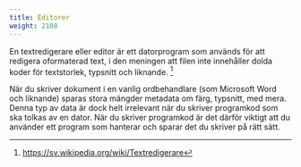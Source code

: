 ```yaml
---
title: Editorer
weight: 2108
---
```


En textredigerare eller editor är ett datorprogram som används för att redigera
oformaterad text, i den meningen att filen inte innehåller dolda koder för
textstorlek, typsnitt och liknande. [^wp-textredigerare]

[^wp-textredigerare]: https://sv.wikipedia.org/wiki/Textredigerare

När du skriver dokument i en vanlig ordbehandlare (som Microsoft Word och
liknande) sparas stora mängder metadata om färg, typsnitt, med mera. Denna
typ av data är dock helt irrelevant när du skriver programkod som ska tolkas
av en dator. När du skriver programkod är det därför viktigt att du använder
ett program som hanterar och sparar det du skriver på rätt sätt.
